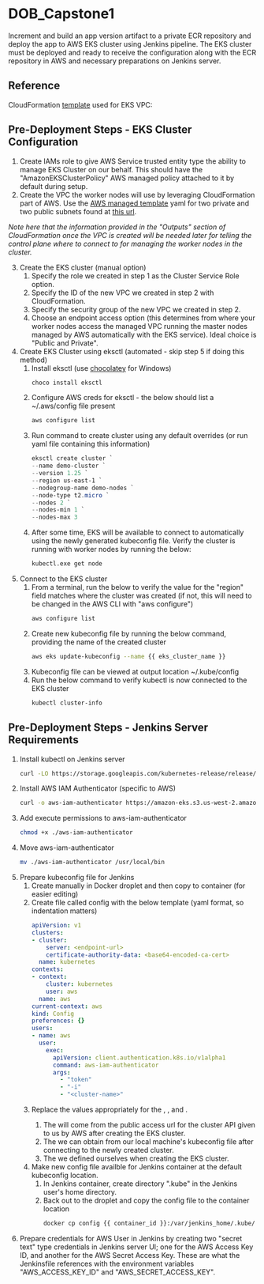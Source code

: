 # DOB_Capstone1
Increment and build an app version artifact to a private ECR repository and deploy the app to AWS EKS cluster using Jenkins pipeline.  The EKS cluster must be deployed and ready to receive the configuration along with the ECR repository in AWS and necessary preparations on Jenkins server.

## Reference
CloudFormation [template](https://s3.us-west-2.amazonaws.com/amazon-eks/cloudformation/2020-10-29/amazon-eks-vpc-private-subnets.yaml) used for EKS VPC:

## Pre-Deployment Steps - EKS Cluster Configuration
1. Create IAMs role to give AWS Service trusted entity type the ability to manage EKS Cluster on our behalf.  This should have the "AmazonEKSClusterPolicy" AWS managed policy attached to it by default during setup.
2. Create the VPC the worker nodes will use by leveraging CloudFormation part of AWS.  Use the [AWS managed template](https://docs.aws.amazon.com/eks/latest/userguide/creating-a-vpc.html) yaml for two private and two public subnets found at [this url](https://s3.us-west-2.amazonaws.com/amazon-eks/cloudformation/2020-10-29/amazon-eks-vpc-private-subnets.yaml).

*Note here that the information provided in the "Outputs" section of CloudFormation once the VPC is created will be needed later for telling the control plane where to connect to for managing the worker nodes in the cluster.*

3. Create the EKS cluster (manual option)
   1. Specify the role we created in step 1 as the Cluster Service Role option.
   2. Specify the ID of the new VPC we created in step 2 with CloudFormation.
   3. Specify the security group of the new VPC we created in step 2.
   4. Choose an endpoint access option (this determines from where your worker nodes access the managed VPC running the master nodes managed by AWS automatically with the EKS service).  Ideal choice is "Public and Private".
4. Create EKS Cluster using eksctl (automated - skip step 5 if doing this method)
   1. Install eksctl (use [chocolatey](https://chocolatey.org/install) for Windows)
      ```PowerShell
      choco install eksctl
      ```
   2. Configure AWS creds for eksctl - the below should list a ~/.aws/config file present
      ```Bash
      aws configure list
      ```
   3. Run command to create cluster using any default overrides (or run yaml file containing this information)
      ```PowerShell
      eksctl create cluster `
      --name demo-cluster `
      --version 1.25 `
      --region us-east-1 `
      --nodegroup-name demo-nodes `
      --node-type t2.micro `
      --nodes 2 `
      --nodes-min 1 `
      --nodes-max 3
      ```
   4. After some time, EKS will be available to connect to automatically using the newly generated kubeconfig file.  Verify the cluster is running with worker nodes by running the below:
      ```Bash
      kubectl.exe get node
      ```
5. Connect to the EKS cluster
   1. From a terminal, run the below to verify the value for the "region" field matches where the cluster was created (if not, this will need to be changed in the AWS CLI with "aws configure")
      ```Bash
      aws configure list
      ```
   2. Create new kubeconfig file by running the below command, providing the name of the created cluster
      ```Bash
      aws eks update-kubeconfig --name {{ eks_cluster_name }}
      ```
   3. Kubeconfig file can be viewed at output location ~/.kube/config
   4. Run the below command to verify kubectl is now connected to the EKS cluster
      ```Bash
      kubectl cluster-info
      ```

## Pre-Deployment Steps - Jenkins Server Requirements
1. Install kubectl on Jenkins server
   ```Bash
   curl -LO https://storage.googleapis.com/kubernetes-release/release/$(curl -s https://storage.googleapis.com/kubernetes-release/release/stable.txt)/bin/linux/amd64/kubectl; chmod +x ./kubectl; mv ./kubectl /usr/local/bin/kubectl
   ```
2. Install AWS IAM Authenticator (specific to AWS)
   ```Bash
   curl -o aws-iam-authenticator https://amazon-eks.s3.us-west-2.amazonaws.com/1.15.10.2020-02-22/bin/linux/amd64/aws-iam-authenticator
   ```
3. Add execute permissions to aws-iam-authenticator
   ```Bash
   chmod +x ./aws-iam-authenticator
   ```
4. Move aws-iam-authenticator
   ```Bash
   mv ./aws-iam-authenticator /usr/local/bin
   ```
5. Prepare kubeconfig file for Jenkins
   1. Create manually in Docker droplet and then copy to container (for easier editing)
   2. Create file called config with the below template (yaml format, so indentation matters)
      ```Yaml
      apiVersion: v1
      clusters:
      - cluster:
          server: <endpoint-url>
          certificate-authority-data: <base64-encoded-ca-cert>
        name: kubernetes
      contexts:
      - context:
          cluster: kubernetes
          user: aws
        name: aws
      current-context: aws
      kind: Config
      preferences: {}
      users:
      - name: aws
        user:
          exec:
            apiVersion: client.authentication.k8s.io/v1alpha1
            command: aws-iam-authenticator
            args:
              - "token"
              - "-i"
              - "<cluster-name>"
      ```
   3. Replace the values appropriately for the <endpoint-url>, <base64-encoded-ca-cert>, and <cluster-name>.  
      1. The <endpoint-url> will come from the public access url for the cluster API given to us by AWS after creating the EKS cluster.
      2. The <base64-encoded-ca-cert> we can obtain from our local machine's kubeconfig file after connecting to the newly created cluster.
      3. The <cluster-name> we defined ourselves when creating the EKS cluster.
   4. Make new config file availble for Jenkins container at the default kubeconfig location.
      1. In Jenkins container, create directory ".kube" in the Jenkins user's home directory.
      2. Back out to the droplet and copy the config file to the container location
         ```Bash
         docker cp config {{ container_id }}:/var/jenkins_home/.kube/
         ```
6. Prepare credentials for AWS User in Jenkins by creating two "secret text" type credentials in Jenkins server UI; one for the AWS Access Key ID, and another for the AWS Secret Access Key.  These are what the Jenkinsfile references with the environment variables "AWS_ACCESS_KEY_ID" and "AWS_SECRET_ACCESS_KEY".